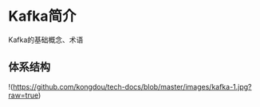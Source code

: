 # Kafka简介
Kafka的基础概念、术语

## 体系结构
!(https://github.com/kongdou/tech-docs/blob/master/images/kafka-1.jpg?raw=true)

